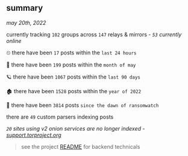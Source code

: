 
## summary
_may 20th, 2022_

currently tracking `102` groups across `147` relays & mirrors - _`53` currently online_

⏲ there have been `17` posts within the `last 24 hours`

🦈 there have been `199` posts within the `month of may`

🪐 there have been `1067` posts within the `last 90 days`

🏚 there have been `1528` posts within the `year of 2022`

🦕 there have been `3814` posts `since the dawn of ransomwatch`

there are `49` custom parsers indexing posts

_`20` sites using v2 onion services are no longer indexed - [support.torproject.org](https://support.torproject.org/onionservices/v2-deprecation/)_

> see the project [README](https://github.com/joshhighet/ransomwatch#ransomwatch--) for backend technicals
